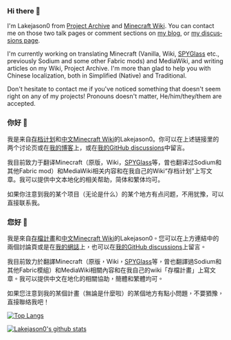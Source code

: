 <div lang="en">
<h3>Hi there 👋</h3>
I'm Lakejason0 from <a href="https://files.lakejason0.ml/wiki/User_talk:Lakejason0">Project Archive</a> and <a href="https://minecraft-zh.gamepedia.com/User:Lakejason0">Minecraft Wiki</a>. You can contact me on those two talk pages or comment sections on <a href="https://lakejason0.wordpress.com">my blog</a>, or <a href="https://github.com/lakejason0/lakejason0/discussions">my discussions page</a>.

I'm currently working on translating Minecraft (Vanilla, Wiki, <a href="https://github.com/SPYGlassMC/SPYGlass">SPYGlass</a> etc., previously Sodium and some other Fabric mods) and MediaWiki, and writing articles on my Wiki, Project Archive. I'm more than glad to help you with Chinese localization, both in Simplified (Native) and Traditional.

Don't hesitate to contact me if you've noticed something that doesn't seem right on any of my projects! Pronouns doesn't matter, He/him/they/them are accepted.
</div>
<div lang="zh-Hans-CN">
<h3>你好 👋</h3>
我是来自<a href="https://files.lakejason0.ml/wiki/User_talk:Lakejason0">存档计划</a>和<a href="https://minecraft-zh.gamepedia.com/User:Lakejason0">中文Minecraft Wiki</a>的Lakejason0。你可以在上述链接里的两个讨论页或在<a href="https://lakejason0.wordpress.com">我的博客</a>上，或在<a href="https://github.com/lakejason0/lakejason0/discussions">我的GitHub discussions</a>中留言。

我目前致力于翻译Minecraft（原版，Wiki，<a href="https://github.com/SPYGlassMC/SPYGlass">SPYGlass</a>等，曾也翻译过Sodium和其他Fabric mod）和MediaWiki相关内容和在我自己的Wiki“存档计划”上写文章。我可以提供中文本地化的相关帮助，简体和繁体均可。

如果你注意到我的某个项目（无论是什么）的某个地方有点问题，不用犹豫，可以直接联系我。
</div>
<div lang="zh-Hant-TW">
<h3>您好 👋</h3>
我是來自<a href="https://files.lakejason0.ml/wiki/User_talk:Lakejason0">存檔計畫</a>和<a href="https://minecraft-zh.gamepedia.com/User:Lakejason0">中文Minecraft Wiki</a>的Lakejason0。您可以在上方連結中的兩個討論頁或是在<a href="https://lakejason0.wordpress.com">我的網誌</a>上，也可以在<a href="https://github.com/lakejason0/lakejason0/discussions">我的GitHub discussions</a>上留言。

我目前致力於翻譯Minecraft（原版，Wiki，<a href="https://github.com/SPYGlassMC/SPYGlass">SPYGlass</a>等，曾也翻譯過Sodium和其他Fabric模組）和MediaWiki相關內容和在我自己的wiki「存檔計畫」上寫文章。我可以提供中文在地化的相關協助，簡體和繁體均可。

如果您注意到我的某個計畫（無論是什麼啦）的某個地方有點小問題，不要猶豫，直接聯絡我吧！
</div>

[![Top Langs](https://github-readme-stats.vercel.app/api/top-langs/?username=lakejason0&layout=compact&locale=cn)](https://github.com/anuraghazra/github-readme-stats)

[![Lakejason0's github stats](https://github-readme-stats.vercel.app/api?username=lakejason0&show_icons=true&locale=cn)](https://github.com/anuraghazra/github-readme-stats)
